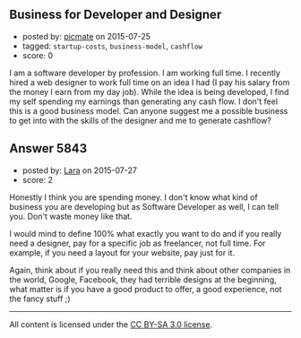 ## Business for Developer and Designer

- posted by: [picmate](https://stackexchange.com/users/268327/picmate) on 2015-07-25
- tagged: `startup-costs`, `business-model`, `cashflow`
- score: 0

<p>I am a software developer by profession. I am working full time. I recently hired a web designer to work full time on an idea I had (I pay his salary from the money I earn from my day job). While the idea is being developed, I find my self spending my earnings than generating any cash flow. I don't feel this is a good business model. Can anyone suggest me a possible business to get into with the skills of the designer and me to generate cashflow?</p>



## Answer 5843

- posted by: [Lara](https://stackexchange.com/users/1829116/lara) on 2015-07-27
- score: 2

<p>Honestly I think you are spending money. I don't know what kind of business you are developing but as Software Developer as well, I can tell you. Don't waste money like that.</p>

<p>I would mind to define 100% what exactly you want to do and if you really need a designer, pay for a specific job as freelancer, not full time. For example, if you need a layout for your website, pay just for it.</p>

<p>Again, think about if you really need this and think about other companies in the world, Google, Facebook, they had terrible designs at the beginning, what matter is if you have a good product to offer, a good experience, not the fancy stuff ;)</p>




---

All content is licensed under the [CC BY-SA 3.0 license](https://creativecommons.org/licenses/by-sa/3.0/).
